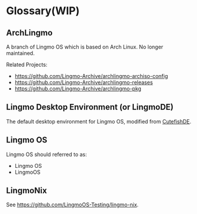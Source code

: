 # Glossary(WIP)

## ArchLingmo
A branch of Lingmo OS which is based on Arch Linux. No longer maintained.

Related Projects:
- <https://github.com/Lingmo-Archive/archlingmo-archiso-config>
- <https://github.com/Lingmo-Archive/archlingmo-releases>
- <https://github.com/Lingmo-Archive/archlingmo-pkg>

## Lingmo Desktop Environment (or LingmoDE)
The default desktop environment for Lingmo OS, modified from [CutefishDE](https://github.com/cutefishos).

## Lingmo OS
Lingmo OS should referred to as:
- Lingmo OS
- LingmoOS

## LingmoNix
See <https://github.com/LingmoOS-Testing/lingmo-nix>.
